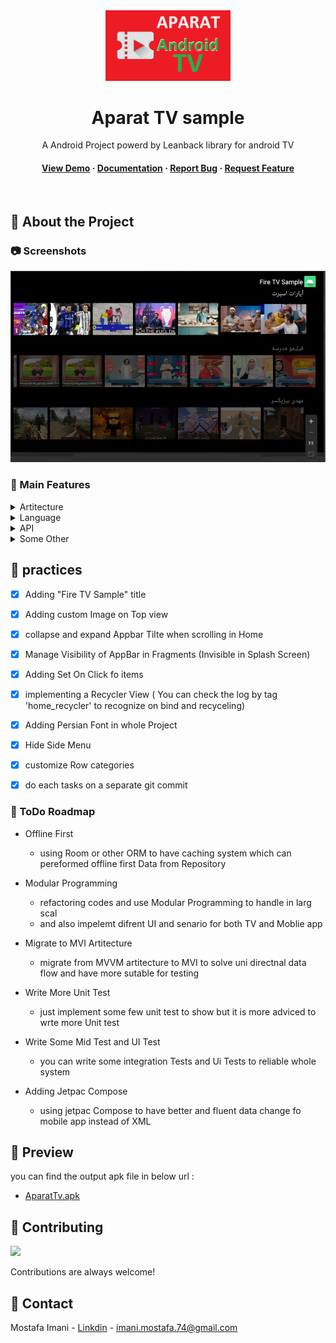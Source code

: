 
<div align="center">

  <img src="app_icon_company.png" alt="logo" width="200" height="auto" />
  <h1>Aparat TV sample</h1>
  
  <p>
    A Android Project powerd by Leanback library for android TV 
  </p>
  
  

   
<h4>
    <a href="sample/apks/app-debug-sample.apk">View Demo</a>
  <span> · </span>
    <a href="https://github.com/Louis3797/awesome-readme-template">Documentation</a>
  <span> · </span>
    <a href="https://github.com/Louis3797/awesome-readme-template/issues/">Report Bug</a>
  <span> · </span>
    <a href="https://github.com/Louis3797/awesome-readme-template/issues/">Request Feature</a>
  </h4>
</div>

<br />


<!-- About the Project -->
## :star2: About the Project


<!-- Screenshots -->
### :camera: Screenshots

<div align="center"> 
  <img src="screen_shot.png" alt="screenshot" />
</div>


<!-- TechStack -->
### :space_invader: Main Features

<details>
  <summary>Artitecture</summary>
  <ul>
    <li><a href="https://developer.android.com/topic/architecture?gclid=Cj0KCQiApb2bBhDYARIsAChHC9swbdWWxEPy_3vWTDNXA4uvie1ZTWnz0RcgXlGGwaaHrhtJNnFZ3wMaAnHjEALw_wcB&gclsrc=aw.ds">MVVM</a></li>
    <li><a href="https://oozou.com/blog/reasons-to-use-android-single-activity-architecture-with-navigation-component-36">Single Activity</a></li>
  </ul>
</details>

<details>
  <summary>Language</summary>
  <ul>
    <li><a href="https://kotlinlang.org/">Kotlin</a></li>
    
  </ul>
</details>

<details>
<summary>API</summary>
  <ul>
    <li><a href="https://www.aparat.com/api/fa/v1/video/video/list/tagid/1/">Aparat</a></li>

  </ul>
</details>

<details>
<summary>Some Other</summary>
  <ul>
    <li><a href="https://developer.android.com/training/dependency-injection/hilt-android/">Hilt (dependency Injection)</a></li>
    <li><a href="https://square.github.io/retrofit/">Retrofit (wrapper of Okhttp Networking)</a></li>
    <li><a href="https://developer.android.com/guide/navigation?gclid=Cj0KCQiApb2bBhDYARIsAChHC9u-YsH-Wai-RytT_a3KJE4x8_Ej_g8WsmHjuZyqbVTESNi5FK2nVJQaAgQAEALw_wcB&gclsrc=aw.ds">Navigation System</a></li>
    <li><a href="https://developer.android.com/kotlin/flow">Corotinus Flow (react programming)</a></li>
    <li><a href="https://developer.android.com/kotlin/flow">live data (lifecycle of fragments)</a></li>
    <li><a href="io.coil-kt:coil:1.4.0">Coil (ImageLoading)</a></li>
  </ul>
</details>

<!-- practice -->
## :dart: practices

* [x] Adding "Fire TV Sample" title
* [x] Adding custom Image on Top view
* [x] collapse and expand Appbar Tilte when scrolling in Home
* [x] Manage Visibility of AppBar in Fragments (Invisible in Splash Screen)
* [x] Adding Set On Click fo items
* [x] implementing a Recycler View ( You can check the log by tag 'home_recycler' to recognize on bind and recyceling)
* [x] Adding Persian Font in whole Project 
* [x] Hide Side Menu
* [x] customize Row categories
* [x] do each tasks on a separate git commit 



<!-- todos -->
### :compass: ToDo Roadmap


- Offline First
  + using Room or other ORM to have caching system which can pereformed offline first Data from Repository
  
- Modular Programming
  + refactoring codes and use Modular Programming to handle in larg scal 
  + and also impelemt difrent UI and senario for both TV and Moblie app
   
- Migrate to MVI Artitecture
  + migrate from MVVM artitecture to MVI to solve uni directnal data flow and have more sutable for testing
  
- Write More Unit Test
  + just implement some few unit test to show but it is more adviced to wrte more Unit test
  
- Write Some Mid Test and UI Test
  + you can write some integration Tests and Ui Tests to reliable whole system
  
- Adding Jetpac Compose
  + using jetpac Compose to have better and fluent data change fo mobile app instead of XML
   

<!-- Acknowledgments -->
## :gem: Preview

you can find the output apk file in below url :

 - [AparatTv.apk](https://github.com/MOSTAFA-IMANI/aparat-tv-sampel/blob/master/sample/apks/app-debug-sample.apk)


<!-- Contributing -->
## :wave: Contributing

<a href="https://github.com/Louis3797/awesome-readme-template/graphs/contributors">
  <img src="https://contrib.rocks/image?repo=Louis3797/awesome-readme-template" />
</a>


Contributions are always welcome!


<!-- Contact -->
## :handshake: Contact

Mostafa Imani - [Linkdin](https://www.linkedin.com/in/mostafa-imani/) - imani.mostafa.74@gmail.com

